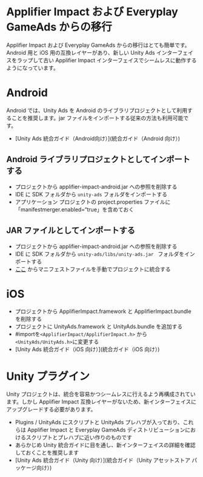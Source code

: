 # Applifier Impact および Everyplay GameAds からの移行

Applifier Impact および Everyplay GameAds からの移行はとても簡単です。Android 用と iOS 用の互換レイヤーがあり、新しい Unity Ads インターフェイスをラップして古い Applifier Impact インターフェイスでシームレスに動作するようになっています。

# Android

Android では、Unity Ads を Android のライブラリプロジェクトとして利用することを推奨します。jar ファイルをインポートする従来の方法も利用可能です。

* [Unity Ads 統合ガイド（Android向け）](統合ガイド（Android 向け）)

## Android ライブラリプロジェクトとしてインポートする

* プロジェクトから applifier-impact-android.jar への参照を削除する
* IDE に SDK フォルダから `unity-ads` フォルダをインポートする
* アプリケーション プロジェクトの project.properties ファイルに「manifestmerger.enabled=“true」を含めておく

## JAR ファイルとしてインポートする

* プロジェクトから applifier-impact-android.jar への参照を削除する
* IDE に SDK フォルダから  `unity-ads/libs/unity-ads.jar ` フォルダをインポートする
* [ここ](https://github.com/Applifier/unity-ads/blob/master/android/sources/AndroidManifest.xml) からマニフェストファイルを手動でプロジェクトに統合する 

# iOS

* プロジェクトから ApplifierImpact.framework と ApplifierImpact.bundle を削除する
* プロジェクトに UnityAds.framework と UnityAds.bundle を追加する
* #importを`<ApplifierImpact/ApplifierImpact.h>` から `<UnityAds/UnityAds.h>`に変更する
* [Unity Ads 統合ガイド（iOS 向け）](統合ガイド（iOS 向け）)

# Unity プラグイン

Unity プロジェクトは、統合を容易かつシームレスに行えるよう再構成されています。しかし Applifier Impact 互換レイヤーがないため、新インターフェイスにアップグレードする必要があります。

* Plugins / UnityAds にスクリプトと UnityAds プレハブが入っており、これらは Applifier Impact と Everyplay GameAds ディストリビューションにおけるスクリプトとプレハブに近い作りのものです
* あらかじめ Unity 統合ガイドに目を通し、新インターフェイスの詳細を確認しておくことを推奨します
* [Unity Ads 統合ガイド（Unity 向け）](統合ガイド（Unity アセットストア パッケージ向け）)
